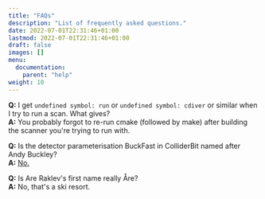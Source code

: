 ```yaml
---
title: "FAQs"
description: "List of frequently asked questions."
date: 2022-07-01T22:31:46+01:00
lastmod: 2022-07-01T22:31:46+01:00
draft: false
images: []
menu:
  documentation:
    parent: "help"
weight: 10
---
```


**Q:** I get `undefined symbol: run` or `undefined symbol: cdiver` or similar when I try to run a scan.  What gives?  
**A:** You probably forgot to re-run cmake (followed by make) after building the scanner you're trying to run with.

**Q:** Is the detector parameterisation BuckFast in ColliderBit named after Andy Buckley?  
**A:** <a href="http://www.theguardian.com/lifeandstyle/2015/feb/27/buckfast-drink-with-supernatural-powers-destruction">No.</a>

**Q:** Is Are Raklev's first name really Åre?  
**A:** No, that's a ski resort.
